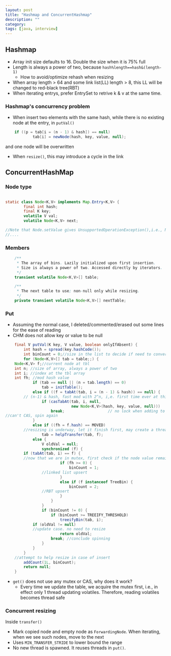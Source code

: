 ```yaml
---
layout: post
title: "Hashmap and ConcurrentHashmap"
description: ""
category: 
tags: [java, interview]
---
```


## Hashmap

* Array init size defaults to 16. Double the size when it is 75% full
* Length is always a power of two, because `hash%length==hash&(length-1)`
  * How to avoid/optimize rehash when resizing
* When array length > 64 and some link list(LL) length > 8, this LL will be changed to red-black tree(RBT)
* When iterating entrys, prefer EntrySet to retrive k & v at the same time.

### Hashmap's concurrency problem

* When insert two elements with the same hash, while there is no existing node at the entry, in `putVal()`
```java
    if ((p = tab[i = (n - 1) & hash]) == null) 
            tab[i] = newNode(hash, key, value, null);

```
and one node will be overwritten
* When `resize()`, this may introduce a cycle in the link

## ConcurrentHashMap

### Node type

```java

static class Node<K,V> implements Map.Entry<K,V> {
        final int hash;
        final K key;
        volatile V val;
        volatile Node<K,V> next;

//Note that Node.setValue gives UnsupportedOperationException(),i.e., Node itself is immutable
//....

```

### Members

```java
    /**
     * The array of bins. Lazily initialized upon first insertion.
     * Size is always a power of two. Accessed directly by iterators.
     */
    transient volatile Node<K,V>[] table;

    /**
     * The next table to use; non-null only while resizing.
     */
    private transient volatile Node<K,V>[] nextTable;
```

### Put

* Assuming the normal case, I deleted/commented/erased out some lines for the ease of reading
* CHM does not allow key or value to be null

```java
    final V putVal(K key, V value, boolean onlyIfAbsent) {
        int hash = spread(key.hashCode());
        int binCount = 0;//size in the list to decide if need to convert to RBT
        for (Node<K,V>[] tab = table;;) {
	Node<K,V> f;//current node at tbl 
	int n; //size of array, always a power of two 
	int i; //index at the tbl array
	int fh; //mod hash value
            if (tab == null || (n = tab.length) == 0)
                tab = initTable();
            else if ((f = tabAt(tab, i = (n - 1) & hash)) == null) {
	    // (n-1) & hash, fast mod with 2^n, i,e. first time ever at this slot
                if (casTabAt(tab, i, null,
                             new Node<K,V>(hash, key, value, null)))
                    break;                   // no lock when adding to empty bin
//can't CAS, spin again
            }
            else if ((fh = f.hash) == MOVED)
	    //resizing is underway, let it finish first, may create a thread to speed up resizing
                tab = helpTransfer(tab, f);
            else {
                V oldVal = null;
                synchronized (f) {
		if (tabAt(tab, i) == f) { 
		//now that we are in mutex, first check if the node value remains valid
                        if (fh >= 0) {
                            binCount = 1;
			    //linked list upsert
                        }
                        else if (f instanceof TreeBin) {
                            binCount = 2;
			    //RBT upsert
                        }
                    }
                }
                if (binCount != 0) {
                    if (binCount >= TREEIFY_THRESHOLD)
                        treeifyBin(tab, i);
		    if (oldVal != null)
			//update case. no need to resize
                        return oldVal; 
                    break; //conclude spinning 
                }
            }
        }
	//attempt to help resize in case of insert
        addCount(1L, binCount); 
        return null;
    }
```

* `get()` does not use any mutex or CAS, why does it work?
  * Every time we update the table, we acquire the mutex first, i.e., in effect only 1 thread updating volatiles. Therefore, reading volatiles becomes thread safe 

### Concurrent resizing
Inside `transfer()`
* Mark copied node and empty node as `ForwardingNode`. When iterating, when we see such nodes, move to the next 
* Uses `MIN_TRANSFER_STRIDE` to lower bound the range
* No new thread is spawned. It reuses threads in `put()`.
